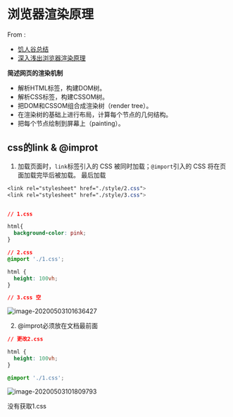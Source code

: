 # 浏览器渲染原理

From :

- [饥人谷总结](https://www.jianshu.com/p/25334407b281)
- [深入浅出浏览器渲染原理](https://blog.fundebug.com/2019/01/03/understand-browser-rendering/)

**简述网页的渲染机制**

- 解析HTML标签，构建DOM树。
- 解析CSS标签，构建CSSOM树。
- 把DOM和CSSOM组合成渲染树（render tree）。
- 在渲染树的基础上进行布局，计算每个节点的几何结构。
- 把每个节点绘制到屏幕上（painting）。



## css的link & @improt



1. 加载页面时，`link`标签引入的 CSS 被同时加载；`@import`引入的 CSS 将在页面加载完毕后被加载。 最后加载

```css
<link rel="stylesheet" href="./style/2.css">
<link rel="stylesheet" href="./style/3.css">


// 1.css

html{
  background-color: pink;
}

// 2.css
@import './1.css';

html {
  height: 100vh;
}

// 3.css 空
```

![image-20200503101636427](http://picbed.sedationh.cn/image-20200503101636427.png)

2. @improt必须放在文档最前面

```css
// 更改2.css

html {
  height: 100vh;
}

@import './1.css';

```



![image-20200503101809793](http://picbed.sedationh.cn/image-20200503101809793.png)

没有获取1.css